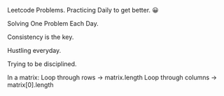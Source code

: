 Leetcode Problems. Practicing Daily to get better. 😀

Solving One Problem Each Day.

Consistency is the key.

Hustling everyday.

Trying to be disciplined.


In a matrix: 
Loop through rows -> matrix.length
Loop through columns ->	matrix[0].length

